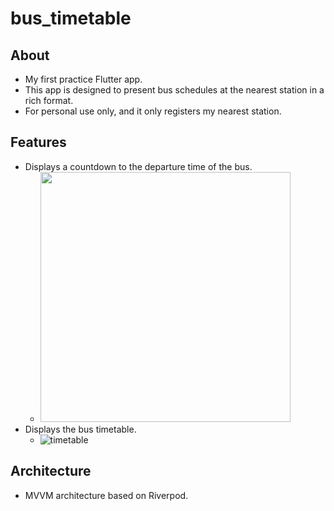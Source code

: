 # bus_timetable

## About

- My first practice Flutter app.
- This app is designed to present bus schedules at the nearest station in a rich format.
- For personal use only, and it only registers my nearest station.

## Features

- Displays a countdown to the departure time of the bus.
    - <img src="https://github.com/taratara10/buss_timetable/assets/64339483/09a2b2fb-e2fb-4159-a052-2f14251e2d8a" width="400px">
- Displays the bus timetable.
    - ![timetable](https://github.com/taratara10/buss_timetable/assets/64339483/ca940cb2-d925-450b-a1e6-754bfe1aa3af)

## Architecture

- MVVM architecture based on Riverpod.

